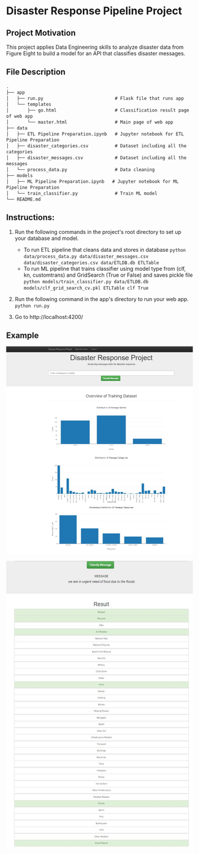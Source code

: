 # Disaster Response Pipeline Project
## Project Motivation

This project applies Data Engineering skills to analyze disaster data from Figure Eight to build a model for an API that classifies disaster messages.

## File Description

    .
    ├── app     
    │   ├── run.py                           # Flask file that runs app
    │   └── templates   
    │       ├── go.html                      # Classification result page of web app
    │       └── master.html                  # Main page of web app    
    ├── data
    │   ├── ETL Pipeline Preparation.ipynb   # Jupyter notebook for ETL Pipeline Preparation 
    │   ├── disaster_categories.csv          # Dataset including all the categories  
    │   ├── disaster_messages.csv            # Dataset including all the messages
    │   └── process_data.py                  # Data cleaning
    ├── models
    │   ├── ML Pipeline Preparation.ipynb   # Jupyter notebook for ML Pipeline Preparation
    │   └── train_classifier.py              # Train ML model           
    └── README.md
    
## Instructions:
1. Run the following commands in the project's root directory to set up your database and model.

    - To run ETL pipeline that cleans data and stores in database
        `python data/process_data.py data/disaster_messages.csv data/disaster_categories.csv data/ETLDB.db ETLTable`
    - To run ML pipeline that trains classifier using model type from (clf, kn, customtrans) and GridSearch (True or False) and saves pickle file
        `python models/train_classifier.py data/ETLDB.db models/clf_grid_search_cv.pkl ETLTable clf True`

2. Run the following command in the app's directory to run your web app.
    `python run.py`

3. Go to http://localhost:4200/

## Example
![Charts](charts.JPG)

![Example](example.JPG)
